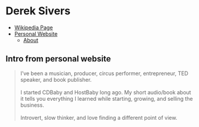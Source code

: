 
# Derek Sivers

- [Wikipedia Page](https://en.wikipedia.org/wiki/Derek_Sivers)
- [Personal Website](https://sivers.org/)
  - [About](https://sivers.org/about)

## Intro from personal website
> I’ve been a musician, producer, circus performer, entrepreneur, TED speaker, and book publisher.<br><br>
I started CDBaby and HostBaby long ago. My short audio/book about it tells you everything I learned while starting, growing, and selling the business.<br><br>
Introvert, slow thinker, and love finding a different point of view.
